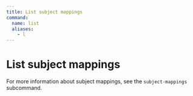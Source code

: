 ```yaml
---
title: List subject mappings
command:
  name: list
  aliases:
    - l
---
```


# List subject mappings

For more information about subject mappings, see the `subject-mappings` subcommand.
